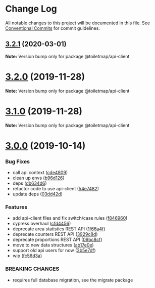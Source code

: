 # Change Log

All notable changes to this project will be documented in this file.
See [Conventional Commits](https://conventionalcommits.org) for commit guidelines.

## [3.2.1](https://github.com/neontribe/gbptm/compare/v3.2.0...v3.2.1) (2020-03-01)

**Note:** Version bump only for package @toiletmap/api-client





# [3.2.0](https://github.com/neontribe/gbptm/compare/v3.0.0...v3.2.0) (2019-11-28)

**Note:** Version bump only for package @toiletmap/api-client





# [3.1.0](https://github.com/neontribe/gbptm/compare/v3.0.0...v3.1.0) (2019-11-28)

**Note:** Version bump only for package @toiletmap/api-client





# [3.0.0](https://github.com/neontribe/gbptm/compare/v2.9.0...v3.0.0) (2019-10-14)


### Bug Fixes

* call api context ([cde4809](https://github.com/neontribe/gbptm/commit/cde4809))
* clean up envs ([b96d126](https://github.com/neontribe/gbptm/commit/b96d126))
* deps ([db634d6](https://github.com/neontribe/gbptm/commit/db634d6))
* refactor code to use api-client ([54e7482](https://github.com/neontribe/gbptm/commit/54e7482))
* update deps ([03dd42d](https://github.com/neontribe/gbptm/commit/03dd42d))


### Features

* add api-client files and fix switch/case rules ([f846960](https://github.com/neontribe/gbptm/commit/f846960))
* cypress overhaul ([cfd4456](https://github.com/neontribe/gbptm/commit/cfd4456))
* deprecate area statistics REST API ([1f66a4f](https://github.com/neontribe/gbptm/commit/1f66a4f))
* deprecate counters REST API ([3929c8d](https://github.com/neontribe/gbptm/commit/3929c8d))
* deprecate proportions REST API ([09bc8cf](https://github.com/neontribe/gbptm/commit/09bc8cf))
* move to new data structures ([ab17e0e](https://github.com/neontribe/gbptm/commit/ab17e0e))
* support old api users for now ([3b5e7df](https://github.com/neontribe/gbptm/commit/3b5e7df))
* wip ([fc56d3a](https://github.com/neontribe/gbptm/commit/fc56d3a))


### BREAKING CHANGES

* requires full database migration, see the migrate
package
